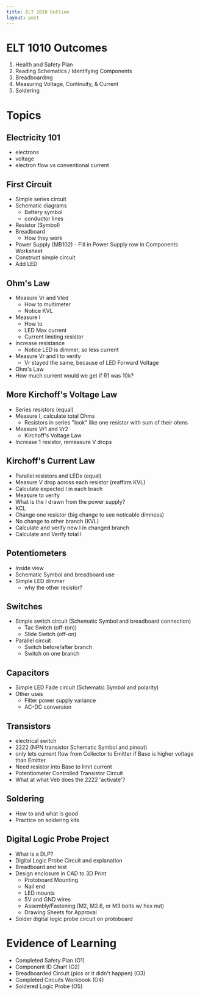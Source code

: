 ```yaml
---
title: ELT 1010 Outline
layout: post
---
```


# ELT 1010 Outcomes

1. Health and Safety Plan
2. Reading Schematics / Identifying Components
3. Breadboarding
4. Measuring Voltage, Continuity, & Current
5. Soldering
 
# Topics 
## Electricity 101
* electrons
* voltage
* electron flow vs conventional current
  

## First Circuit
  * Simple series circuit
  * Schematic diagrams
    * Battery symbol
    * conductor lines
  * Resistor (Symbol)
  * Breadboard
    * How they work
  * Power Supply (MB102) - Fill in Power Supply row in Components Worksheet
  * Construct simple circuit
  * Add LED
  
## Ohm's Law
  
  * Measure Vr and Vled
    * How to multimeter
    * Notice KVL
  * Measure I
    * How to
    * LED Max current
    * Current limiting resistor
  * Increase resistance
    * Notice LED is dimmer, so less current
  * Measure Vr and I to verify
    * Vr stayed the same, because of LED Forward Voltage
  * Ohm's Law
  * How much current would we get if R1 was 10k?

## More Kirchoff's Voltage Law
  * Series resistors (equal)
  * Measure I, calculate total Ohms
    * Resistors in series "look" like one resistor with sum of their ohms
  * Measure Vr1 and Vr2
    * Kirchoff's Voltage Law
  * Increase 1 resistor, remeasure V drops
  

## Kirchoff's Current Law
  * Parallel resistors and LEDs (equal)
  * Measure V drop across each resistor (reaffirm KVL)
  * Calculate expected I in each brach
  * Measure to verify
  * What is the I drawn from the power supply?
  * KCL
  * Change one resistor (big change to see noticable dimness)
  * No change to other branch (KVL)
  * Calculate and verify new I in changed branch
  * Calculate and Verify total I

## Potentiometers
  * Inside view
  * Schematic Symbol and breadboard use
  * Simple LED dimmer
    * why the other resistor?
  
## Switches
  * Simple switch circuit (Schematic Symbol and breadboard connection)
    * Tac Switch (off-(on))
    * Slide Switch (off-on)
  * Parallel circuit
    * Switch before/after branch
    * Switch on one branch

## Capacitors
  * Simple LED Fade circuit (Schematic Symbol and polarity)
  * Other uses
    * Filter power supply variance
    * AC-DC conversion
  
## Transistors
  * electrical switch
  * 2222 (NPN transistor Schematic Symbol and pinout)
  * only lets current flow from Collector to Emitter if Base is higher voltage than Emitter
  * Need resistor into Base to limit current
  * Potentiometer Controlled Transistor Circuit
  * What at what Veb does the 2222 'activate'?

## Soldering
  * How to and what is good
  * Practice on soldering kits

## Digital Logic Probe Project
  * What is a DLP?
  * Digital Logic Probe Circuit and explanation
  * Breadboard and test
  * Design enclosure in CAD to 3D Print
    * Protoboard Mounting
    * Nail end
    * LED mounts
    * 5V and GND wires
    * Assembly/Fastening (M2, M2.6, or M3 bolts w/ hex nut)
    * Drawing Sheets for Approval
  * Solder digital logic probe circuit on protoboard
 
# Evidence of Learning
* Completed Safety Plan (O1)
* Component ID Chart (O2)
* Breadboarded Circuit (pics or it didn't happen) (O3)
* Completed Circuits Workbook (O4)
* Soldered Logic Probe (O5)